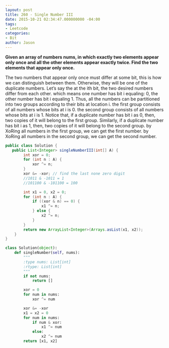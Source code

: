 ```yaml
---
layout: post
title: 260 - Single Number III
date: 2015-10-21 02:34:47.000000000 -04:00
tags:
- Leetcode
categories:
- Bit
author: Jason
---
```

**Given an array of numbers nums, in which exactly two elements appear only once and all the other elements appear exactly twice. Find the two elements that appear only once.**

The two numbers that appear only once must differ at some bit, this is how we can distinguish between them. Otherwise, they will be one of the duplicate numbers. Let’s say the at the ith bit, the two desired numbers differ from each other. which means one number has bit i equaling: 0, the other number has bit i equaling 1. Thus, all the numbers can be partitioned into two groups according to their bits at location i. the first group consists of all numbers whose bits at i is 0. the second group consists of all numbers whose bits at i is 1. Notice that, if a duplicate number has bit i as 0, then, two copies of it will belong to the first group. Similarly, if a duplicate number has bit i as 1, then, two copies of it will belong to the second group. by XoRing all numbers in the first group, we can get the first number. by XoRing all numbers in the second group, we can get the second number.


``` java
public class Solution {
   public List<Integer> singleNumberIII(int[] A) {
        int xor = 0;
        for (int n : A) {
            xor ^= n;
        }
        xor &= -xor; // find the last none zero digit
        //1011 & -1011 = 1
        //101100 & -101100 = 100

        int x1 = 0, x2 = 0;
        for (int n : A) {
            if ((xor & n) == 0) {
                x1 ^= n;
            } else {
                x2 ^= n;
            }
        }
        return new ArrayList<Integer>(Arrays.asList(x1, x2));
    }
}
```

``` python
class Solution(object):
    def singleNumber(self, nums):
        """
        :type nums: List[int]
        :rtype: List[int]
        """
        if not nums:
            return []

        xor = 0
        for num in nums:
            xor ^= num

        xor &= -xor
        x1 = x2 = 0
        for num in nums:
            if num & xor:
                x1 ^= num
            else:
                x2 ^= num
        return [x1, x2]
```
